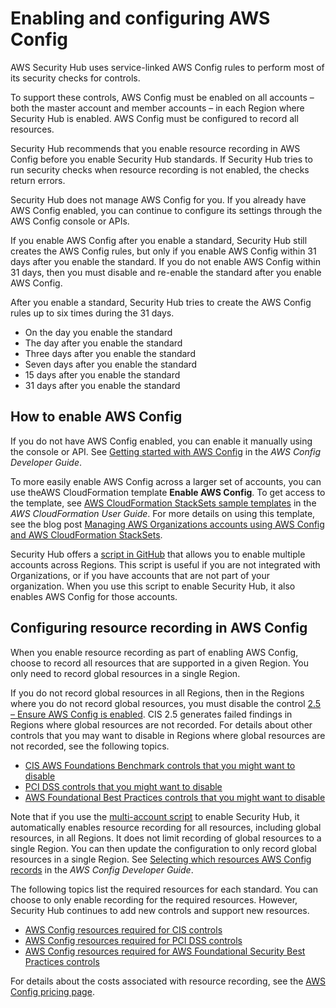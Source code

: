 # Enabling and configuring AWS Config<a name="securityhub-prereq-config"></a>

AWS Security Hub uses service\-linked AWS Config rules to perform most of its security checks for controls\.

To support these controls, AWS Config must be enabled on all accounts – both the master account and member accounts – in each Region where Security Hub is enabled\. AWS Config must be configured to record all resources\.

Security Hub recommends that you enable resource recording in AWS Config before you enable Security Hub standards\. If Security Hub tries to run security checks when resource recording is not enabled, the checks return errors\.

Security Hub does not manage AWS Config for you\. If you already have AWS Config enabled, you can continue to configure its settings through the AWS Config console or APIs\.

If you enable AWS Config after you enable a standard, Security Hub still creates the AWS Config rules, but only if you enable AWS Config within 31 days after you enable the standard\. If you do not enable AWS Config within 31 days, then you must disable and re\-enable the standard after you enable AWS Config\.

After you enable a standard, Security Hub tries to create the AWS Config rules up to six times during the 31 days\.
+ On the day you enable the standard
+ The day after you enable the standard
+ Three days after you enable the standard
+ Seven days after you enable the standard
+ 15 days after you enable the standard
+ 31 days after you enable the standard

## How to enable AWS Config<a name="config-how-to-enable"></a>

If you do not have AWS Config enabled, you can enable it manually using the console or API\. See [Getting started with AWS Config](https://docs.aws.amazon.com/config/latest/developerguide/getting-started.html) in the *AWS Config Developer Guide*\.

To more easily enable AWS Config across a larger set of accounts, you can use theAWS CloudFormation template **Enable AWS Config**\. To get access to the template, see [AWS CloudFormation StackSets sample templates](https://docs.aws.amazon.com/AWSCloudFormation/latest/UserGuide/stacksets-sampletemplates.html) in the *AWS CloudFormation User Guide*\. For more details on using this template, see the blog post [Managing AWS Organizations accounts using AWS Config and AWS CloudFormation StackSets](http://aws.amazon.com/blogs/mt/managing-aws-organizations-accounts-using-aws-config-and-aws-cloudformation-stacksets/)\.

Security Hub offers a [script in GitHub](https://github.com/awslabs/aws-securityhub-multiaccount-scripts) that allows you to enable multiple accounts across Regions\. This script is useful if you are not integrated with Organizations, or if you have accounts that are not part of your organization\. When you use this script to enable Security Hub, it also enables AWS Config for those accounts\.

## Configuring resource recording in AWS Config<a name="config-resource-recording"></a>

When you enable resource recording as part of enabling AWS Config, choose to record all resources that are supported in a given Region\. You only need to record global resources in a single Region\.

If you do not record global resources in all Regions, then in the Regions where you do not record global resources, you must disable the control [2\.5 – Ensure AWS Config is enabled](securityhub-cis-controls.md#securityhub-cis-controls-2.5)\. CIS 2\.5 generates failed findings in Regions where global resources are not recorded\. For details about other controls that you may want to disable in Regions where global resources are not recorded, see the following topics\.
+ [CIS AWS Foundations Benchmark controls that you might want to disable](securityhub-standards-cis-to-disable.md)
+ [PCI DSS controls that you might want to disable](securityhub-standards-pcidss-to-disable.md)
+ [AWS Foundational Best Practices controls that you might want to disable](securityhub-standards-fsbp-to-disable.md)

Note that if you use the [multi\-account script](https://github.com/awslabs/aws-securityhub-multiaccount-scripts) to enable Security Hub, it automatically enables resource recording for all resources, including global resources, in all Regions\. It does not limit recording of global resources to a single Region\. You can then update the configuration to only record global resources in a single Region\. See [Selecting which resources AWS Config records](https://docs.aws.amazon.com/config/latest/developerguide/select-resources.html) in the *AWS Config Developer Guide*\.

The following topics list the required resources for each standard\. You can choose to only enable recording for the required resources\. However, Security Hub continues to add new controls and support new resources\.
+ [AWS Config resources required for CIS controls](securityhub-standards-cis-config-resources.md)
+ [AWS Config resources required for PCI DSS controls](securityhub-standards-pci-config-resources.md)
+ [AWS Config resources required for AWS Foundational Security Best Practices controls](standards-fsbp-config-resources.md)

For details about the costs associated with resource recording, see the [AWS Config pricing page](http://aws.amazon.com/config/pricing/)\.